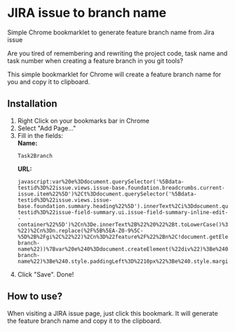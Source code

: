 # JIRA issue to branch name
Simple Chrome bookmarklet to generate feature branch name from Jira issue

Are you tired of remembering and rewriting the project code, task name and task number when creating a feature branch in you git tools?

This simple bookmarklet for Chrome will create a feature branch name for you and copy it to clipboard.

## Installation

1. Right Click on your bookmarks bar in Chrome
2. Select "Add Page..."
3. Fill in the fields:  
   **Name:**  
   ```
   Task2Branch
   ```  
   **URL:**  
   ```
   javascript:var%20e%3Ddocument.querySelector('%5Bdata-testid%3D%22issue.views.issue-base.foundation.breadcrumbs.current-issue.item%22%5D')%2Ct%3Ddocument.querySelector('%5Bdata-testid%3D%22issue.views.issue-base.foundation.summary.heading%22%5D').innerText%2Ci%3Ddocument.querySelector('%5Bdata-testid%3D%22issue-field-summary.ui.issue-field-summary-inline-edit--container%22%5D')%2Cn%3De.innerText%2B%22%20%22%2Bt.toLowerCase()%3Bif(n%3Dn.replace(%2F%5Cs%2B%2Fg%2C%22-%22)%2Cn%3Dn.replace(%2F%5B%5EA-Z0-9%5C-%5D%2B%2Fgi%2C%22%22)%2Cn%3D%22feature%2F%22%2Bn%2C!document.getElementById(%22task-branch-name%22))%7Bvar%20e%240%3Ddocument.createElement(%22div%22)%3Be%240.innerText%3Dn%3Be%240.setAttribute(%22id%22%2C%22task-branch-name%22)%3Be%240.style.paddingLeft%3D%2210px%22%3Be%240.style.marginBottom%3D%2210px%22%3Be%240.style.color%3D%22%236B778C%22%3Bi.appendChild(e%240)%7De.focus()%3Bnavigator.clipboard.writeText(n).then(function()%7Balert(%22Copied%20the%20feature%20branch%20name%3A%20%22%2Bn)%7D)%3Bvoid+0
   ```
4. Click "Save". Done!

## How to use?

When visiting a JIRA issue page, just click this bookmark. It will generate the feature branch name and copy it to the clipboard.

